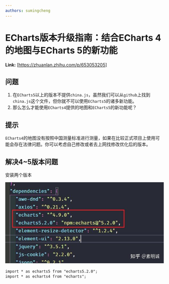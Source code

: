 ```yaml
---
authors: sumingcheng
---
```

# ECharts版本升级指南：结合ECharts 4的地图与ECharts 5的新功能



 **Link:** [https://zhuanlan.zhihu.com/p/653053205]

## 问题  

1. 在`ECharts5`以上的版本不提供`china.js`，虽然我们可以从`github`上找到`china.js`这个文件，但你就不可以使用`ECharts5`的诸多新功能。
2. 那么怎么才能使用`ECharts4`提供的地图和`ECharts5`的新功能呢？

## 提示  

`ECharts4`的地图没有按照中国测量标准进行测量，如果在比较正式项目上使用可能会存在法律问题。你可以考虑自己修改或者去上网找修改优化后的版本。

## 解决4~5版本问题  

安装两个版本

![a3a9d72cdfa57096ff55bead9ce54cdf](../image/a3a9d72cdfa57096ff55bead9ce54cdf.jpg)
```
import * as echarts5 from "echarts5.2.0";
import * as echarts4 from "echarts";

```
